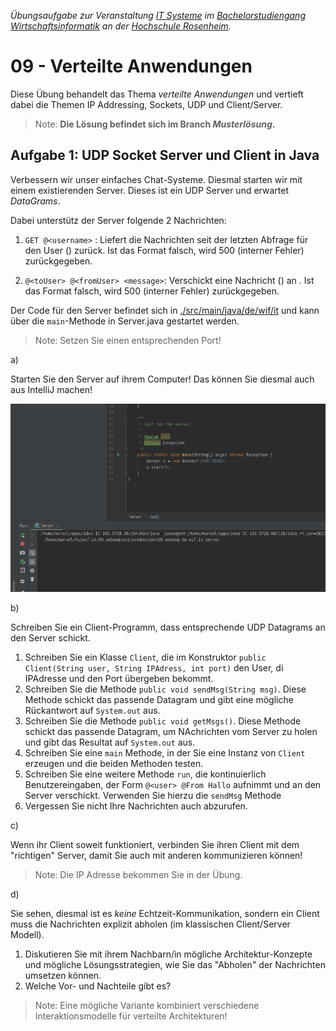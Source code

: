 
_Übungsaufgabe zur Veranstaltung [IT
Systeme](https://hsro-wif-it.github.io) im [Bachelorstudiengang
Wirtschaftsinformatik](https://www.th-rosenheim.de/technik/informatik-mathematik/wirtschaftsinformatik-bachelor/) an der [Hochschule Rosenheim](http://www.th-rosenheim.de)._

# 09 - Verteilte Anwendungen

Diese Übung behandelt das Thema _verteilte Anwendungen_ und vertieft dabei die
Themen IP Addressing, Sockets, UDP und Client/Server.

> Note: **Die Lösung befindet sich im Branch _Musterlösung_.**

## Aufgabe 1: UDP Socket Server und Client in Java

Verbessern wir unser einfaches Chat-Systeme. Diesmal starten wir mit einem existierenden Server. Dieses ist ein UDP Server und erwartet _DataGrams_.

Dabei unterstütz der Server folgende 2 Nachrichten:

1. `GET @<username>` : Liefert die Nachrichten seit der letzten Abfrage für den User (<username>) zurück. Ist das Format falsch, wird 500 (interner Fehler) zurückgegeben.

2. `@<toUser> @<fromUser> <message>`: Verschickt eine Nachricht (<message>) an <username>. Ist das Format falsch, wird 500 (interner Fehler) zurückgegeben.

Der Code für den Server befindet sich in [./src/main/java/de/wif/it](./src/main/java/de/wif/it) und kann über die `main`-Methode in Server.java gestartet werden.

> Note: Setzen Sie einen entsprechenden Port!

a)

Starten Sie den Server auf ihrem Computer! Das können Sie diesmal auch aus IntelliJ machen!

![Run](./images/run.png)

b)

Schreiben Sie ein Client-Programm, dass entsprechende UDP Datagrams an den Server schickt.

1. Schreiben Sie ein Klasse `Client`, die im Konstruktor `public Client(String user, String IPAdress, int port)` den User, di IPAdresse und den Port übergeben bekommt.
1. Schreiben Sie die Methode `public void sendMsg(String msg)`. Diese Methode schickt das passende Datagram und gibt eine mögliche Rückantwort auf `System.out` aus.
1. Schreiben Sie die Methode  `public void getMsgs()`. Diese Methode schickt das passende Datagram, um NAchrichten vom Server zu holen und gibt das Resultat auf `System.out` aus.
1. Schreiben Sie eine `main` Methode, in der Sie eine Instanz von `Client` erzeugen und die beiden Methoden testen.
1. Schreiben Sie eine weitere Methode `run`, die kontinuierlich Benutzereingaben, der Form `@<user> @From Hallo` aufnimmt und an den Server verschickt. Verwenden Sie hierzu die `sendMsg` Methode
1. Vergessen Sie nicht Ihre Nachrichten auch abzurufen.

c)

Wenn ihr Client soweit funktioniert, verbinden Sie ihren Client mit dem "richtigen" Server, damit Sie auch mit anderen kommunizieren können!

> Note: Die IP Adresse bekommen Sie in der Übung.

d)

Sie sehen, diesmal ist es _keine_ Echtzeit-Kommunikation, sondern ein Client muss die Nachrichten explizit abholen (im klassischen Client/Server Modell).

1. Diskutieren Sie mit ihrem Nachbarn/in mögliche Architektur-Konzepte und mögliche Lösungsstrategien, wie Sie das "Abholen" der Nachrichten umsetzen können.
1. Welche Vor- und Nachteile gibt es?

> Note: Eine mögliche Variante kombiniert verschiedene Interaktionsmodelle für verteilte Architekturen!
